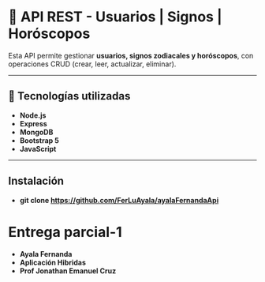 # 🌌 API REST - Usuarios | Signos | Horóscopos

Esta API permite gestionar **usuarios, signos zodiacales y horóscopos**, con operaciones CRUD (crear, leer, actualizar, eliminar).

---

## 📌 Tecnologías utilizadas
- **Node.js**
- **Express**
- **MongoDB**
- **Bootstrap 5**
- **JavaScript**

---

## Instalación 
- **git clone https://github.com/FerLuAyala/ayalaFernandaApi**
  
# Entrega parcial-1
- **Ayala Fernanda**
- **Aplicación Hibridas**
- **Prof Jonathan Emanuel Cruz**
  


